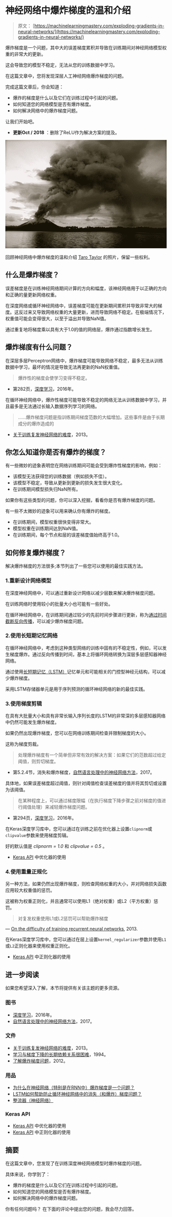 # 神经网络中爆炸梯度的温和介绍

> 原文： [https://machinelearningmastery.com/exploding-gradients-in-neural-networks/](https://machinelearningmastery.com/exploding-gradients-in-neural-networks/)

爆炸梯度是一个问题，其中大的误差梯度累积并导致在训练期间对神经网络模型权重的非常大的更新。

这会导致您的模型不稳定，无法从您的训练数据中学习。

在这篇文章中，您将发现深层人工神经网络爆炸梯度的问题。

完成这篇文章后，你会知道：

*   爆炸的梯度是什么以及它们在训练过程中引起的问题。
*   如何知道您的网络模型是否有爆炸梯度。
*   如何解决网络中的爆炸梯度问题。

让我们开始吧。

*   **更新Oct / 2018** ：删除了ReLU作为解决方案的提及。

![A Gentle Introduction to Exploding Gradients in Recurrent Neural Networks](img/ba10cf5120398411d9e2cd2ef9304a3d.jpg)

回顾神经网络中爆炸梯度的温和介绍
[Taro Taylor](https://www.flickr.com/photos/tjt195/2417533162/) 的照片，保留一些权利。

## 什么是爆炸梯度？

误差梯度是在训练神经网络期间计算的方向和幅度，该神经网络用于以正确的方向和正确的量更新网络权重。

在深度网络或循环神经网络中，误差梯度可能在更新期间累积并导致非常大的梯度。这反过来又导致网络权重的大量更新，进而导致网络不稳定。在极端情况下，权重值可能会变得很大，以至于溢出并导致NaN值。

通过重复地将梯度乘以具有大于1.0的值的网络层，爆炸通过指数增长发生。

## 爆炸梯度有什么问题？

在深层多层Perceptron网络中，爆炸梯度可能导致网络不稳定，最多无法从训练数据中学习，最坏的情况是导致无法再更新的NaN权重值。

> 爆炸性的梯度会使学习变得不稳定。

- 第282页，[深度学习](http://amzn.to/2fwdoKR)，2016年。

在循环神经网络中，爆炸性梯度可能导致不稳定的网络无法从训练数据中学习，并且最多是无法通过长输入数据序列学习的网络。

> ......爆炸梯度问题是指训练期间梯度范数的大幅增加。这些事件是由于长期成分的爆炸造成的

- [关于训练复发神经网络的难度](http://proceedings.mlr.press/v28/pascanu13.pdf)，2013。

## 你怎么知道你是否有爆炸的梯度？

有一些微妙的迹象表明您在网络训练期间可能会受到爆炸性梯度的影响，例如：

*   该模型无法获得您的训练数据（例如损失不佳）。
*   该模型不稳定，导致从更新到更新的损失发生很大变化。
*   在训练期间模型损失归NaN所有。

如果你有这些类型的问题，你可以深入挖掘，看看你是否有爆炸梯度的问题。

有一些不太微妙的迹象可以用来确认你有爆炸的梯度。

*   在训练期间，模型权重很快变得非常大。
*   模型权重在训练期间达到NaN值。
*   在训练期间，每个节点和层的误差梯度值始终高于1.0。

## 如何修复爆炸梯度？

解决爆炸梯度的方法很多;本节列出了一些您可以使用的最佳实践方法。

### 1.重新设计网络模型

在深度神经网络中，可以通过重新设计网络以减少层数来解决爆炸梯度问题。

在训练网络时使用较小的批量大小也可能有一些好处。

在循环神经网络中，在训练期间通过较少的先前时间步骤进行更新，称为[通过时间截断反向传播](https://machinelearningmastery.com/gentle-introduction-backpropagation-time/)，可以减少爆炸梯度问题。

### 2.使用长短期记忆网络

在循环神经网络中，考虑到这种类型网络的训练中固有的不稳定性，例如，可以发生梯度爆炸。通过反向传播到时间，基本上将循环网络转换为深层多层感知器神经网络。

通过使用[长短期记忆（LSTM）](https://machinelearningmastery.com/gentle-introduction-long-short-term-memory-networks-experts/)记忆单元和可能相关的门控型神经元结构，可以减少爆炸梯度。

采用LSTM存储器单元是用于序列预测的循环神经网络的新的最佳实践。

### 3.使用梯度剪辑

在具有大批量大小和具有非常长输入序列长度的LSTM的非常深的多层感知器网络中仍然可能发生爆炸梯度。

如果仍然出现爆炸梯度，您可以在网络训练期间检查并限制梯度的大小。

这称为梯度剪裁。

> 处理爆炸梯度有一个简单但非常有效的解决方案：如果它们的范数超过给定阈值，则剪切梯度。

- 第5.2.4节，消失和爆炸梯度，[自然语言处理中的神经网络方法](http://amzn.to/2fwTPCn)，2017。

具体地，如果误差梯度超过阈值，则针对阈值检查误差梯度的值并将其剪切或设置为该阈值。

> 在某种程度上，可以通过梯度限幅（在执行梯度下降步骤之前对梯度的值进行阈值处理）来减轻爆炸梯度问题。

- 第294页，[深度学习](http://amzn.to/2fwdoKR)，2016年。

在Keras深度学习库中，您可以通过在训练之前在优化器上设置`clipnorm`或`clipvalue`参数来使用梯度剪辑。

好的默认值是 _clipnorm = 1.0_ 和 _clipvalue = 0.5_ 。

*   [Keras API](https://keras.io/optimizers/) 中优化器的使用

### 4.使用重量正规化

另一种方法，如果仍然出现爆炸梯度，则检查网络权重的大小，并对网络损失函数应用较大权重值的惩罚。

这被称为权重正则化，并且通常可以使用L1（绝对权重）或L2（平方权重）惩罚。

> 对复发权重使用L1或L2惩罚可以帮助爆炸梯度

— [On the difficulty of training recurrent neural networks](http://proceedings.mlr.press/v28/pascanu13.pdf), 2013.

在Keras深度学习库中，您可以通过在层上设置`kernel_regularizer`参数并使用`L1`或`L2`正则化器来使用权重正则化。

*   [Keras API](https://keras.io/regularizers/) 中正则化器的使用

## 进一步阅读

如果您希望深入了解，本节将提供有关该主题的更多资源。

### 图书

*   [深度学习](http://amzn.to/2fwdoKR)，2016年。
*   [自然语言处理中的神经网络方法](http://amzn.to/2fwTPCn)，2017。

### 文件

*   [关于训练复发神经网络的难度](http://proceedings.mlr.press/v28/pascanu13.pdf)，2013。
*   [学习与梯度下降的长期依赖关系很困难](http://www.dsi.unifi.it/~paolo/ps/tnn-94-gradient.pdf)，1994。
*   [了解爆炸梯度问题](https://pdfs.semanticscholar.org/728d/814b92a9d2c6118159bb7d9a4b3dc5eeaaeb.pdf)，2012。

### 用品

*   [为什么在神经网络（特别是在RNN中）爆炸梯度是一个问题？](https://www.quora.com/Why-is-it-a-problem-to-have-exploding-gradients-in-a-neural-net-especially-in-an-RNN)
*   [LSTM如何帮助防止循环神经网络中的消失（和爆炸）梯度问题？](https://www.quora.com/How-does-LSTM-help-prevent-the-vanishing-and-exploding-gradient-problem-in-a-recurrent-neural-network)
*   [整流器（神经网络）](https://en.wikipedia.org/wiki/Rectifier_(neural_networks))

### Keras API

*   [Keras API](https://keras.io/optimizers/) 中优化器的使用
*   [Keras API](https://keras.io/regularizers/) 中正则化器的使用

## 摘要

在这篇文章中，您发现了在训练深度神经网络模型时爆炸梯度的问题。

具体来说，你学到了：

*   爆炸的梯度是什么以及它们在训练过程中引起的问题。
*   如何知道您的网络模型是否有爆炸梯度。
*   如何解决网络中的爆炸梯度问题。

你有任何问题吗？
在下面的评论中提出您的问题，我会尽力回答。